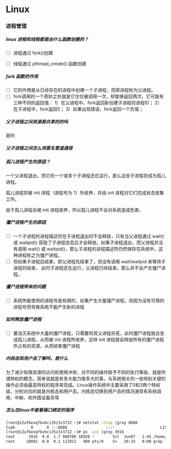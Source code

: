 # Linux

### 进程管理



##### linux 进程和线程都是由什么函数创建的？

- [ ] 进程通过 fork()创建
- [ ] 线程通过 pthread_create() 函数创建



##### fork 函数的作用

- [ ] 它的作用是从已经存在的进程中创建一个子进程，而原进程称为父进程。
- [ ] fork调用的一个奇妙之处就是它仅仅被调用一次，却能够返回两次，它可能有三种不同的返回值：
      1）在父进程中，fork返回新创建子进程的进程ID；
      2）在子进程中，fork返回0；
      3）如果出现错误，fork返回一个负值；

##### 父子进程之间资源是共享的的吗

是的

##### 父子进程之间怎么用匿名管道通信



##### 孤儿进程产生的原因？

一个父进程退出，而它的一个或多个子进程还在运行，那么这些子进程将成为孤儿进程。

孤儿进程将被 init 进程（进程号为 1）所收养，并由 init 进程对它们完成状态收集工作。

由于孤儿进程会被 init 进程收养，所以孤儿进程不会对系统造成危害。



##### 僵尸进程产生的原因

- [ ] 一个子进程的进程描述符在子进程退出时不会释放，只有当父进程通过 wait() 或 waitpid() 获取了子进程信息后才会释放。如果子进程退出，而父进程并没有调用 wait() 或 waitpid()，那么子进程的进程描述符仍然保存在系统中，这种进程称之为僵尸进程。
- [ ] 但如果子进程后结束，即父进程先结束了，但没有调用 wait/waitpid 来等待子进程的结束， 此时子进程还在运行，父进程已经结束。那么并不会产生僵尸进程。

##### 僵尸进程带来的问题

- [ ] 系统所能使用的进程号是有限的，如果产生大量僵尸进程，将因为没有可用的进程号而导致系统不能产生新的进程

##### 如何释放僵尸进程

- [ ] 要消灭系统中大量的僵尸进程，只需要将其父进程杀死，此时僵尸进程就会变成孤儿进程，从而被 init 进程所收养，这样 init 进程就会释放所有的僵尸进程所占有的资源，从而结束僵尸进程

##### 内核态和用户态了解吗，是什么

为了减少有限资源的访问和使用冲突，对不同的操作赋予不同的执行等级，就是所谓特权的概念。简单说就是有多大能力做多大的事，与系统相关的一些特别关键的操作必须由最高特权的程序来完成。Linux操作系统中主要采用了0和3两个特权级，分别对应的就是内核态和用户态。内核态切换到用户态的情况通常有系统调用、中断、和外围设备异常

##### 怎么在linux中查看端口绑定的程序

```bash
[root@iZuf6exqfbvbci35z3z371Z ~]# netstat -nlap |grep 8080
tcp6       0      0 :::8080                 :::*                    LISTEN      3916/main           
[root@iZuf6exqfbvbci35z3z371Z ~]# ps -aux |grep 3916
root      3916  0.0  1.7 968700 16920 ?        Ssl  Jun07   1:45 /home/work/crontab/master/main -config=/home/work/crontab/master/master.json
root     28092  0.0  0.1 112812   980 pts/0    S+   20:33   0:00 grep --color=auto 3916
```

# 
